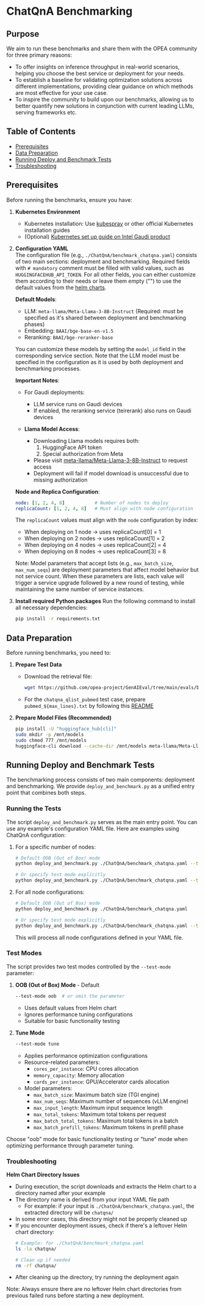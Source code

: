 # ChatQnA Benchmarking

## Purpose

We aim to run these benchmarks and share them with the OPEA community for three primary reasons:

- To offer insights on inference throughput in real-world scenarios, helping you choose the best service or deployment for your needs.
- To establish a baseline for validating optimization solutions across different implementations, providing clear guidance on which methods are most effective for your use case.
- To inspire the community to build upon our benchmarks, allowing us to better quantify new solutions in conjunction with current leading LLMs, serving frameworks etc.

## Table of Contents

- [Prerequisites](#prerequisites)
- [Data Preparation](#data-preparation)
- [Running Deploy and Benchmark Tests](#running-deploy-and-benchmark-tests)
- [Troubleshooting](#troubleshooting)

## Prerequisites

Before running the benchmarks, ensure you have:

1. **Kubernetes Environment**

   - Kubernetes installation: Use [kubespray](https://github.com/opea-project/docs/blob/main/guide/installation/k8s_install/k8s_install_kubespray.md) or other official Kubernetes installation guides
   - (Optional) [Kubernetes set up guide on Intel Gaudi product](https://github.com/opea-project/GenAIInfra/blob/main/README.md#setup-kubernetes-cluster)

2. **Configuration YAML**   
   The configuration file (e.g., `./ChatQnA/benchmark_chatqna.yaml`) consists of two main sections: deployment and benchmarking. Required fields with `# mandatory` comment must be filled with valid values, such as `HUGGINGFACEHUB_API_TOKEN`. For all other fields, you can either customize them according to their needs or leave them empty ("") to use the default values from the [helm charts](https://github.com/opea-project/GenAIInfra/tree/main/helm-charts).

   **Default Models**:
   - LLM: `meta-llama/Meta-Llama-3-8B-Instruct` (Required: must be specified as it's shared between deployment and benchmarking phases)
   - Embedding: `BAAI/bge-base-en-v1.5`
   - Reranking: `BAAI/bge-reranker-base`

   You can customize these models by setting the `model_id` field in the corresponding service section. Note that the LLM model must be specified in the configuration as it is used by both deployment and benchmarking processes.

   **Important Notes**:
   - For Gaudi deployments:
     - LLM service runs on Gaudi devices
     - If enabled, the reranking service (teirerank) also runs on Gaudi devices
   
   - **Llama Model Access**:
     - Downloading Llama models requires both:
       1. HuggingFace API token
       2. Special authorization from Meta
     - Please visit [meta-llama/Meta-Llama-3-8B-Instruct](https://huggingface.co/meta-llama/Meta-Llama-3-8B-Instruct) to request access
     - Deployment will fail if model download is unsuccessful due to missing authorization

   **Node and Replica Configuration**:
   ```yaml
   node: [1, 2, 4, 8]           # Number of nodes to deploy
   replicaCount: [1, 2, 4, 8]   # Must align with node configuration
   ```
   The `replicaCount` values must align with the `node` configuration by index:
   - When deploying on 1 node → uses replicaCount[0] = 1
   - When deploying on 2 nodes → uses replicaCount[1] = 2
   - When deploying on 4 nodes → uses replicaCount[2] = 4
   - When deploying on 8 nodes → uses replicaCount[3] = 8

   Note: Model parameters that accept lists (e.g., `max_batch_size`, `max_num_seqs`) are deployment parameters that affect model behavior but not service count. When these parameters are lists, each value will trigger a service upgrade followed by a new round of testing, while maintaining the same number of service instances.

3. **Install required Python packages**
   Run the following command to install all necessary dependencies:
   ```bash
   pip install -r requirements.txt
   ```

## Data Preparation

Before running benchmarks, you need to:

1. **Prepare Test Data**

   - Download the retrieval file:
     ```bash
     wget https://github.com/opea-project/GenAIEval/tree/main/evals/benchmark/data/upload_file.txt
     ```
   - For the `chatqna_qlist_pubmed` test case, prepare `pubmed_${max_lines}.txt` by following this [README](https://github.com/opea-project/GenAIEval/blob/main/evals/benchmark/stresscli/README_Pubmed_qlist.md)

2. **Prepare Model Files (Recommended)**
   ```bash
   pip install -U "huggingface_hub[cli]"
   sudo mkdir -p /mnt/models
   sudo chmod 777 /mnt/models
   huggingface-cli download --cache-dir /mnt/models meta-llama/Meta-Llama-3-8B-Instruct
   ```

## Running Deploy and Benchmark Tests

The benchmarking process consists of two main components: deployment and benchmarking. We provide `deploy_and_benchmark.py` as a unified entry point that combines both steps.

### Running the Tests

The script `deploy_and_benchmark.py` serves as the main entry point. You can use any example's configuration YAML file. Here are examples using ChatQnA configuration:

1. For a specific number of nodes:
   ```bash
   # Default OOB (Out of Box) mode
   python deploy_and_benchmark.py ./ChatQnA/benchmark_chatqna.yaml --target-node 1

   # Or specify test mode explicitly
   python deploy_and_benchmark.py ./ChatQnA/benchmark_chatqna.yaml --target-node 1 --test-mode [oob|tune]
   ```

2. For all node configurations:
   ```bash
   # Default OOB (Out of Box) mode
   python deploy_and_benchmark.py ./ChatQnA/benchmark_chatqna.yaml

   # Or specify test mode explicitly
   python deploy_and_benchmark.py ./ChatQnA/benchmark_chatqna.yaml --test-mode [oob|tune]
   ```
   This will process all node configurations defined in your YAML file.

### Test Modes

The script provides two test modes controlled by the `--test-mode` parameter:

1. **OOB (Out of Box) Mode** - Default
   ```bash
   --test-mode oob  # or omit the parameter
   ```
   - Uses default values from Helm chart
   - Ignores performance tuning configurations
   - Suitable for basic functionality testing

2. **Tune Mode**
   ```bash
   --test-mode tune
   ```
   - Applies performance optimization configurations
   - Resource-related parameters:
     - `cores_per_instance`: CPU cores allocation
     - `memory_capacity`: Memory allocation
     - `cards_per_instance`: GPU/Accelerator cards allocation
   - Model parameters:
     - `max_batch_size`: Maximum batch size (TGI engine)
     - `max_num_seqs`: Maximum number of sequences (vLLM engine)
     - `max_input_length`: Maximum input sequence length
     - `max_total_tokens`: Maximum total tokens per request
     - `max_batch_total_tokens`: Maximum total tokens in a batch
     - `max_batch_prefill_tokens`: Maximum tokens in prefill phase

Choose "oob" mode for basic functionality testing or "tune" mode when optimizing performance through parameter tuning.

### Troubleshooting

**Helm Chart Directory Issues**
- During execution, the script downloads and extracts the Helm chart to a directory named after your example
- The directory name is derived from your input YAML file path
  - For example: if your input is `./ChatQnA/benchmark_chatqna.yaml`, the extracted directory will be `chatqna/`
- In some error cases, this directory might not be properly cleaned up
- If you encounter deployment issues, check if there's a leftover Helm chart directory:
  ```bash
  # Example: for ./ChatQnA/benchmark_chatqna.yaml
  ls -la chatqna/

  # Clean up if needed
  rm -rf chatqna/
  ```
- After cleaning up the directory, try running the deployment again

Note: Always ensure there are no leftover Helm chart directories from previous failed runs before starting a new deployment.
